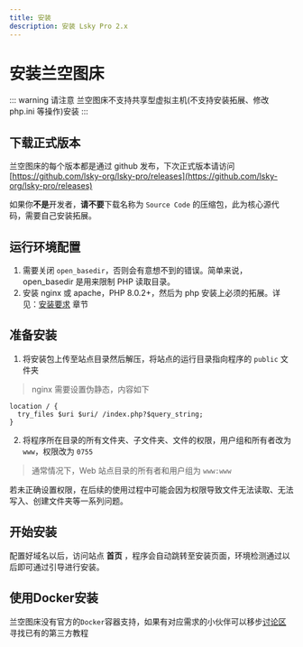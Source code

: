 ```yaml
---
title: 安装
description: 安装 Lsky Pro 2.x
---
```


# 安装兰空图床

::: warning 请注意
兰空图床不支持共享型虚拟主机(不支持安装拓展、修改 php.ini 等操作)安装
:::

## 下载正式版本

兰空图床的每个版本都是通过 github 发布，下次正式版本请访问 [https://github.com/lsky-org/lsky-pro/releases](https://github.com/lsky-org/lsky-pro/releases)

如果你**不是**开发者，**请不要**下载名称为 `Source Code` 的压缩包，此为核心源代码，需要自己安装拓展。

## 运行环境配置

1. 需要关闭 `open_basedir`，否则会有意想不到的错误。简单来说，open_basedir 是用来限制 PHP 读取目录。
2. 安装 nginx 或 apache，PHP 8.0.2+，然后为 php 安装上必须的拓展。详见：[安装要求](/docs/v2/#安装要求) 章节

## 准备安装

1. 将安装包上传至站点目录然后解压，将站点的运行目录指向程序的 `public` 文件夹  
> nginx 需要设置伪静态，内容如下
```
location / {
  try_files $uri $uri/ /index.php?$query_string;
}
```

2. 将程序所在目录的所有文件夹、子文件夹、文件的权限，用户组和所有者改为 `www`，权限改为 `0755`  

> 通常情况下，Web 站点目录的所有者和用户组为 `www:www`  

若未正确设置权限，在后续的使用过程中可能会因为权限导致文件无法读取、无法写入、创建文件夹等一系列问题。

## 开始安装

配置好域名以后，访问站点 **首页** ，程序会自动跳转至安装页面，环境检测通过以后即可通过引导进行安装。

## 使用Docker安装

兰空图床没有官方的`Docker`容器支持，如果有对应需求的小伙伴可以移步[讨论区](https://github.com/lsky-org/lsky-pro/discussions)寻找已有的第三方教程
